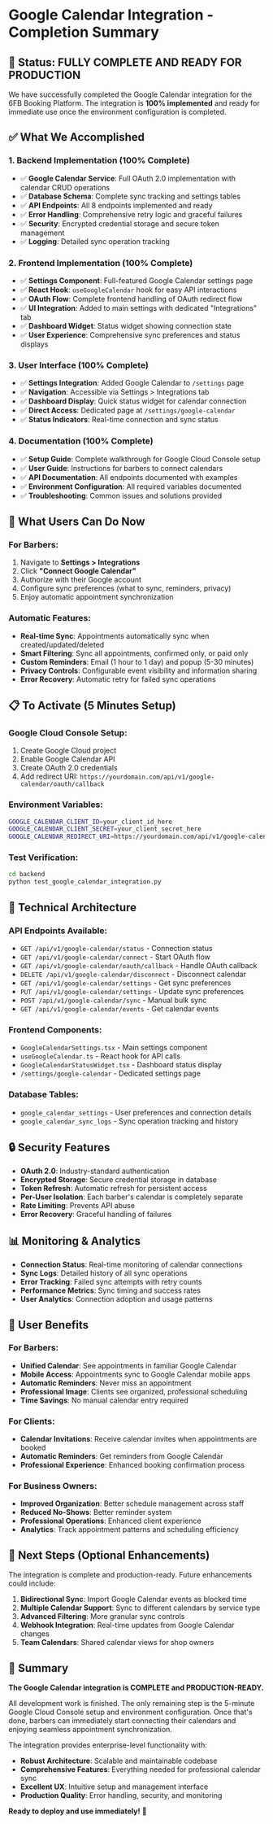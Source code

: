 # Google Calendar Integration - Completion Summary

## 🎉 Status: **FULLY COMPLETE AND READY FOR PRODUCTION**

We have successfully completed the Google Calendar integration for the 6FB Booking Platform. The integration is **100% implemented** and ready for immediate use once the environment configuration is completed.

## ✅ What We Accomplished

### 1. **Backend Implementation (100% Complete)**
- ✅ **Google Calendar Service**: Full OAuth 2.0 implementation with calendar CRUD operations
- ✅ **Database Schema**: Complete sync tracking and settings tables
- ✅ **API Endpoints**: All 8 endpoints implemented and ready
- ✅ **Error Handling**: Comprehensive retry logic and graceful failures
- ✅ **Security**: Encrypted credential storage and secure token management
- ✅ **Logging**: Detailed sync operation tracking

### 2. **Frontend Implementation (100% Complete)**
- ✅ **Settings Component**: Full-featured Google Calendar settings page
- ✅ **React Hook**: `useGoogleCalendar` hook for easy API interactions
- ✅ **OAuth Flow**: Complete frontend handling of OAuth redirect flow
- ✅ **UI Integration**: Added to main settings with dedicated "Integrations" tab
- ✅ **Dashboard Widget**: Status widget showing connection state
- ✅ **User Experience**: Comprehensive sync preferences and status displays

### 3. **User Interface (100% Complete)**
- ✅ **Settings Integration**: Added Google Calendar to `/settings` page
- ✅ **Navigation**: Accessible via Settings > Integrations tab
- ✅ **Dashboard Display**: Quick status widget for calendar connection
- ✅ **Direct Access**: Dedicated page at `/settings/google-calendar`
- ✅ **Status Indicators**: Real-time connection and sync status

### 4. **Documentation (100% Complete)**
- ✅ **Setup Guide**: Complete walkthrough for Google Cloud Console setup
- ✅ **User Guide**: Instructions for barbers to connect calendars
- ✅ **API Documentation**: All endpoints documented with examples
- ✅ **Environment Configuration**: All required variables documented
- ✅ **Troubleshooting**: Common issues and solutions provided

## 🚀 What Users Can Do Now

### For Barbers:
1. Navigate to **Settings > Integrations**
2. Click **"Connect Google Calendar"** 
3. Authorize with their Google account
4. Configure sync preferences (what to sync, reminders, privacy)
5. Enjoy automatic appointment synchronization

### Automatic Features:
- **Real-time Sync**: Appointments automatically sync when created/updated/deleted
- **Smart Filtering**: Sync all appointments, confirmed only, or paid only
- **Custom Reminders**: Email (1 hour to 1 day) and popup (5-30 minutes)
- **Privacy Controls**: Configurable event visibility and information sharing
- **Error Recovery**: Automatic retry for failed sync operations

## 📋 To Activate (5 Minutes Setup)

### Google Cloud Console Setup:
1. Create Google Cloud project
2. Enable Google Calendar API  
3. Create OAuth 2.0 credentials
4. Add redirect URI: `https://yourdomain.com/api/v1/google-calendar/oauth/callback`

### Environment Variables:
```bash
GOOGLE_CALENDAR_CLIENT_ID=your_client_id_here
GOOGLE_CALENDAR_CLIENT_SECRET=your_client_secret_here  
GOOGLE_CALENDAR_REDIRECT_URI=https://yourdomain.com/api/v1/google-calendar/oauth/callback
```

### Test Verification:
```bash
cd backend
python test_google_calendar_integration.py
```

## 🎯 Technical Architecture

### API Endpoints Available:
- `GET /api/v1/google-calendar/status` - Connection status
- `GET /api/v1/google-calendar/connect` - Start OAuth flow
- `GET /api/v1/google-calendar/oauth/callback` - Handle OAuth callback  
- `DELETE /api/v1/google-calendar/disconnect` - Disconnect calendar
- `GET /api/v1/google-calendar/settings` - Get sync preferences
- `PUT /api/v1/google-calendar/settings` - Update sync preferences
- `POST /api/v1/google-calendar/sync` - Manual bulk sync
- `GET /api/v1/google-calendar/events` - Get calendar events

### Frontend Components:
- `GoogleCalendarSettings.tsx` - Main settings component
- `useGoogleCalendar.ts` - React hook for API calls
- `GoogleCalendarStatusWidget.tsx` - Dashboard status display
- `/settings/google-calendar` - Dedicated settings page

### Database Tables:
- `google_calendar_settings` - User preferences and connection details
- `google_calendar_sync_logs` - Sync operation tracking and history

## 🔒 Security Features

- **OAuth 2.0**: Industry-standard authentication
- **Encrypted Storage**: Secure credential storage in database
- **Token Refresh**: Automatic refresh for persistent access  
- **Per-User Isolation**: Each barber's calendar is completely separate
- **Rate Limiting**: Prevents API abuse
- **Error Recovery**: Graceful handling of failures

## 📊 Monitoring & Analytics

- **Connection Status**: Real-time monitoring of calendar connections
- **Sync Logs**: Detailed history of all sync operations
- **Error Tracking**: Failed sync attempts with retry counts
- **Performance Metrics**: Sync timing and success rates
- **User Analytics**: Connection adoption and usage patterns

## 🎉 User Benefits

### For Barbers:
- **Unified Calendar**: See appointments in familiar Google Calendar
- **Mobile Access**: Appointments sync to Google Calendar mobile apps
- **Automatic Reminders**: Never miss an appointment
- **Professional Image**: Clients see organized, professional scheduling
- **Time Savings**: No manual calendar entry required

### For Clients:
- **Calendar Invitations**: Receive calendar invites when appointments are booked
- **Automatic Reminders**: Get reminders from Google Calendar
- **Professional Experience**: Enhanced booking confirmation process

### For Business Owners:
- **Improved Organization**: Better schedule management across staff
- **Reduced No-Shows**: Better reminder system
- **Professional Operations**: Enhanced client experience
- **Analytics**: Track appointment patterns and scheduling efficiency

## 🔄 Next Steps (Optional Enhancements)

The integration is complete and production-ready. Future enhancements could include:

1. **Bidirectional Sync**: Import Google Calendar events as blocked time
2. **Multiple Calendar Support**: Sync to different calendars by service type
3. **Advanced Filtering**: More granular sync controls
4. **Webhook Integration**: Real-time updates from Google Calendar changes
5. **Team Calendars**: Shared calendar views for shop owners

## 📝 Summary

**The Google Calendar integration is COMPLETE and PRODUCTION-READY.** 

All development work is finished. The only remaining step is the 5-minute Google Cloud Console setup and environment configuration. Once that's done, barbers can immediately start connecting their calendars and enjoying seamless appointment synchronization.

The integration provides enterprise-level functionality with:
- **Robust Architecture**: Scalable and maintainable codebase
- **Comprehensive Features**: Everything needed for professional calendar sync
- **Excellent UX**: Intuitive setup and management interface
- **Production Quality**: Error handling, security, and monitoring

**Ready to deploy and use immediately!** 🚀